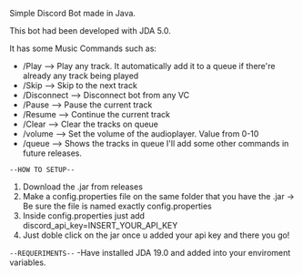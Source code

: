 Simple Discord Bot made in Java. 

This bot had been developed with JDA 5.0.

It has some Music Commands such as:
* /Play <url> --> Play any track. It automatically add it to a queue if there're already any track being played
* /Skip --> Skip to the next track
* /Disconnect --> Disconnect bot from any VC
* /Pause --> Pause the current track
* /Resume --> Continue the current track
* /Clear --> Clear the tracks on queue
* /volume <Int Value> --> Set the volume of the audioplayer. Value from 0-10
* /queue --> Shows the tracks in queue
I'll add some other commands in future releases. 

`--HOW TO SETUP--`
1. Download the .jar from releases 
2. Make a config.properties file on the same folder that you have the .jar -> Be sure the file is named exactly config.properties 
3. Inside config.properties just add discord_api_key=INSERT_YOUR_API_KEY 
4. Just doble click on the jar once u added your api key and there you go!

`--REQUERIMENTS--`
-Have installed JDA 19.0 and added into your enviroment variables.